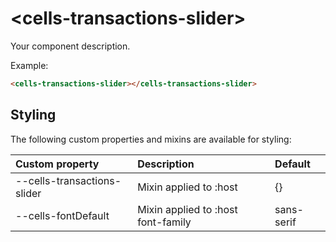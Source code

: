 # &lt;cells-transactions-slider&gt;

Your component description.

Example:
```html
<cells-transactions-slider></cells-transactions-slider>
```

## Styling

The following custom properties and mixins are available for styling:

| Custom property | Description     | Default        |
|:----------------|:----------------|:---------------|
| --cells-transactions-slider  | Mixin applied to :host     | {}  |
| --cells-fontDefault  | Mixin applied to :host font-family    | sans-serif  |
